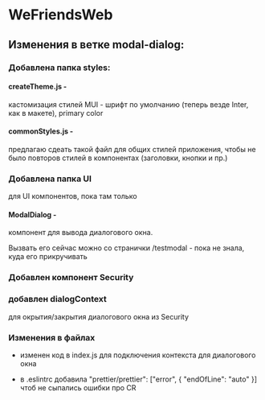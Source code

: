 # WeFriendsWeb

## Изменения в ветке modal-dialog:

### Добавлена папка styles:

#### createTheme.js -

кастомизация стилей MUI - шрифт по умолчанию (теперь везде Inter, как в макете), primary color

#### commonStyles.js -

предлагаю сдеать такой файл для общих стилей приложения, чтобы не было повторов стилей в компонентах (заголовки, кнопки и пр.)

### Добавлена папка UI

для UI компонентов, пока там только

#### ModalDialog -

компонент для вывода диалогового окна.

Вызвать его сейчас можно со странички /testmodal - пока не знала, куда его прикручивать

### Добавлен компонент Security

### добавлен dialogContext

для окрытия/закрытия диалогового окна из Security

### Изменения в файлах

- изменен код в index.js для подключения контекста для диалогового окна

- в .eslintrc добавила "prettier/prettier": ["error", { "endOfLine": "auto" }] чтоб не сыпались ошибки про CR
